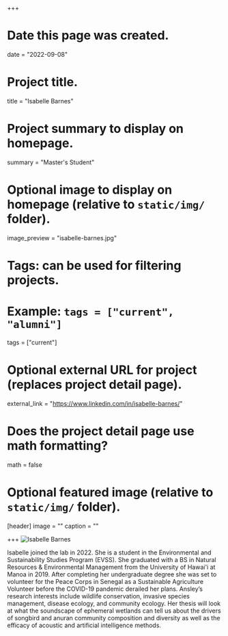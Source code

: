 +++
# Date this page was created.
date = "2022-09-08"

# Project title.
title = "Isabelle Barnes"

# Project summary to display on homepage.
summary = "Master's Student"

# Optional image to display on homepage (relative to `static/img/` folder).
image_preview = "isabelle-barnes.jpg"

# Tags: can be used for filtering projects.
# Example: `tags = ["current", "alumni"]`
tags = ["current"]

# Optional external URL for project (replaces project detail page).
external_link = "https://www.linkedin.com/in/isabelle-barnes/"

# Does the project detail page use math formatting?
math = false

# Optional featured image (relative to `static/img/` folder).
[header]
image = ""
caption = ""

+++
![Isabelle Barnes](/img/isabelle-barnes.jpg)

Isabelle joined the lab in 2022. She is a student in the Environmental and
Sustainability Studies Program (EVSS). She graduated with a BS in Natural
Resources & Environmental Management from the University of Hawai'i at Manoa in
2019. After completing her undergraduate degree she was set to volunteer for the
Peace Corps in Senegal as a Sustainable Agriculture Volunteer before the
COVID-19 pandemic derailed her plans. Ansley’s research interests include
wildlife conservation, invasive species management, disease ecology, and
community ecology. Her thesis will look at what the soundscape of ephemeral
wetlands can tell us about the drivers of songbird and anuran community
composition and diversity as well as the efficacy of acoustic and artificial
intelligence methods.


